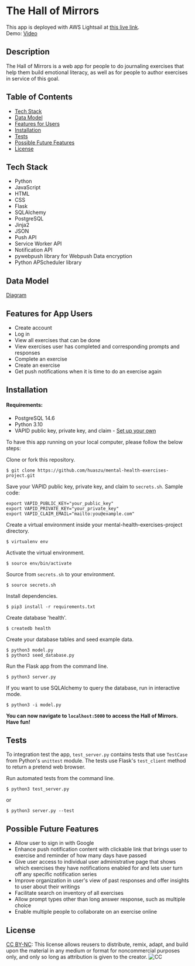 # The Hall of Mirrors
This app is deployed with AWS Lightsail at [this live link](https://hallofmirrors.org).<br>
Demo: [Video](https://youtu.be/kjDivrRaVE0)

## Description

The Hall of Mirrors is a web app for people to do journaling exercises that help them build emotional literacy, as well as for people to author exercises in service of this goal.

## Table of Contents

- [Tech Stack](#tech-stack)
- [Data Model](#data-model)
- [Features for Users](#features-for-users)
- [Installation](#installation)
- [Tests](#tests)
- [Possible Future Features](#possible-future-features)
- [License](#license)

## Tech Stack

- Python
- JavaScript
- HTML
- CSS
- Flask
- SQLAlchemy
- PostgreSQL
- Jinja2
- JSON
- Push API
- Service Worker API
- Notification API
- pywebpush library for Webpush Data encryption
- Python APScheduler library

## Data Model
[Diagram](https://dbdesigner.page.link/S9QqobYsVTev3k6F6)

## Features for App Users

- Create account
- Log in
- View all exercises that can be done
- View exercises user has completed and corresponding prompts and responses
- Complete an exercise
- Create an exercise
- Get push notifications when it is time to do an exercise again

## Installation

#### Requirements:

- PostgreSQL 14.6
- Python 3.10
- VAPID public key, private key, and claim - [Set up your own](https://blog.mozilla.org/services/2016/08/23/sending-vapid-identified-webpush-notifications-via-mozillas-push-service/)

To have this app running on your local computer, please follow the below steps:

Clone or fork this repository.
```
$ git clone https://github.com/huaszu/mental-health-exercises-project.git
```

Save your VAPID public key, private key, and claim to `secrets.sh`.  Sample code:
```
export VAPID_PUBLIC_KEY="your_public_key"
export VAPID_PRIVATE_KEY="your_private_key"
export VAPID_CLAIM_EMAIL="mailto:you@example.com"
```

Create a virtual environment inside your mental-health-exercises-project directory.
```
$ virtualenv env
```

Activate the virtual environment.
```
$ source env/bin/activate
```

Source from `secrets.sh` to your environment.
```
$ source secrets.sh
```

Install dependencies.
```
$ pip3 install -r requirements.txt
```

Create database 'health'.
```
$ createdb health
```

Create your database tables and seed example data.
```
$ python3 model.py
$ python3 seed_database.py
```

Run the Flask app from the command line.
```
$ python3 server.py
```

If you want to use SQLAlchemy to query the database, run in interactive mode.
```
$ python3 -i model.py
```

**You can now navigate to `localhost:5000` to access the Hall of Mirrors.  Have fun!**

## Tests

To integration test the app, `test_server.py` contains tests that use `TestCase` from Python's `unittest` module.  The tests use Flask's `test_client` method to return a pretend web browser.

Run automated tests from the command line.
```
$ python3 test_server.py
```

or 

```
$ python3 server.py --test
```

## Possible Future Features

- Allow user to sign in with Google
- Enhance push notification content with clickable link that brings user to exercise and reminder of how many days have passed
- Give user access to individual user administrative page that shows which exercises they have notifications enabled for and lets user turn off any specific notification series
- Improve organization in user's view of past responses and offer insights to user about their writings
- Facilitate search on inventory of all exercises
- Allow prompt types other than long answer response, such as multiple choice
- Enable multiple people to collaborate on an exercise online

## License

[CC BY-NC](https://creativecommons.org/licenses/by-nc/4.0/): This license allows reusers to distribute, remix, adapt, and build upon the material in any medium or format for noncommercial purposes only, and only so long as attribution is given to the creator.
![CC](https://mirrors.creativecommons.org/presskit/buttons/88x31/png/by-nc.png)